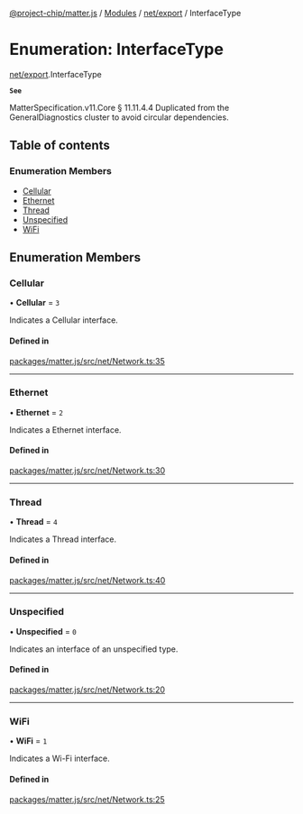 [@project-chip/matter.js](../README.md) / [Modules](../modules.md) / [net/export](../modules/net_export.md) / InterfaceType

# Enumeration: InterfaceType

[net/export](../modules/net_export.md).InterfaceType

**`See`**

MatterSpecification.v11.Core § 11.11.4.4
Duplicated from the GeneralDiagnostics cluster to avoid circular dependencies.

## Table of contents

### Enumeration Members

- [Cellular](net_export.InterfaceType.md#cellular)
- [Ethernet](net_export.InterfaceType.md#ethernet)
- [Thread](net_export.InterfaceType.md#thread)
- [Unspecified](net_export.InterfaceType.md#unspecified)
- [WiFi](net_export.InterfaceType.md#wifi)

## Enumeration Members

### Cellular

• **Cellular** = ``3``

Indicates a Cellular interface.

#### Defined in

[packages/matter.js/src/net/Network.ts:35](https://github.com/project-chip/matter.js/blob/6d3b6a5d957d88a9231d6ecab4bb41f8133112be/packages/matter.js/src/net/Network.ts#L35)

___

### Ethernet

• **Ethernet** = ``2``

Indicates a Ethernet interface.

#### Defined in

[packages/matter.js/src/net/Network.ts:30](https://github.com/project-chip/matter.js/blob/6d3b6a5d957d88a9231d6ecab4bb41f8133112be/packages/matter.js/src/net/Network.ts#L30)

___

### Thread

• **Thread** = ``4``

Indicates a Thread interface.

#### Defined in

[packages/matter.js/src/net/Network.ts:40](https://github.com/project-chip/matter.js/blob/6d3b6a5d957d88a9231d6ecab4bb41f8133112be/packages/matter.js/src/net/Network.ts#L40)

___

### Unspecified

• **Unspecified** = ``0``

Indicates an interface of an unspecified type.

#### Defined in

[packages/matter.js/src/net/Network.ts:20](https://github.com/project-chip/matter.js/blob/6d3b6a5d957d88a9231d6ecab4bb41f8133112be/packages/matter.js/src/net/Network.ts#L20)

___

### WiFi

• **WiFi** = ``1``

Indicates a Wi-Fi interface.

#### Defined in

[packages/matter.js/src/net/Network.ts:25](https://github.com/project-chip/matter.js/blob/6d3b6a5d957d88a9231d6ecab4bb41f8133112be/packages/matter.js/src/net/Network.ts#L25)
